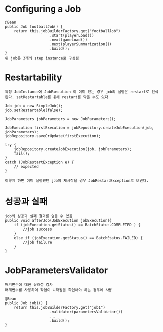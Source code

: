 # Configuring a Job
    @Bean
    public Job footballJob() {
        return this.jobBuilderFactory.get("footballJob")
                        .start(playerLoad())
                        .next(gameLoad())
                        .next(playerSummarization())
                        .build();
    }
    위 job은 3개의 step instance로 구성됨

# Restartability
    특정 JobInstance에 JobExecution 이 이미 있는 경우 job의 실행은 restart로 인식된다. setRestartable를 통해 restart를 막을 수도 있다.

    Job job = new SimpleJob();
    job.setRestartable(false);

    JobParameters jobParameters = new JobParameters();

    JobExecution firstExecution = jobRepository.createJobExecution(job, jobParameters);
    jobRepository.saveOrUpdate(firstExecution);

    try {
        jobRepository.createJobExecution(job, jobParameters);
        fail();
    }
    catch (JobRestartException e) {
        // expected
    }

    이렇게 하면 이미 실행됐던 job이 재시작될 경우 JobRestartException로 보낸다.

# 성공과 실패
    job의 성공과 실패 결과를 얻을 수 있음
    public void afterJob(JobExecution jobExecution){
        if (jobExecution.getStatus() == BatchStatus.COMPLETED ) {
            //job success
        }
        else if (jobExecution.getStatus() == BatchStatus.FAILED) {
            //job failure
        }
    }

# JobParametersValidator
    매겨변수에 대한 유효성 검사
    매개변수를 사용하여 작업이 시작됨을 확인해야 하는 경우에 사용
    
    @Bean
    public Job job1() {
        return this.jobBuilderFactory.get("job1")
                        .validator(parametersValidator())
                        ...
                        .build();
    }